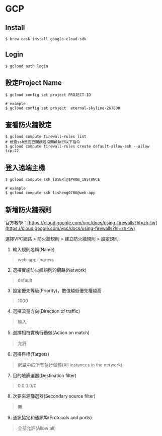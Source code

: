 # GCP
## Install 
```shell 
$ brew cask install google-cloud-sdk
```

## Login
```shell
$ gcloud auth login
```

## 設定Project Name
```shell
$ gcloud config set project PROJECT-ID

# example
$ gcloud config set project  eternal-skyline-267800
```

## 查看防火牆設定
```shell
$ gcloud compute firewall-rules list
# 檢查ssh是否已開啟若沒開啟執行以下指令
$ gcloud compute firewall-rules create default-allow-ssh --allow tcp:22
```

## 登入遠端主機
```shell
$ gcloud compute ssh [USER]@$PROB_INSTANCE

# example
$ gcloud compute ssh lisheng0706@web-app
```

## 新增防火牆規則
官方教學：[https://cloud.google.com/vpc/docs/using-firewalls?hl=zh-tw](https://cloud.google.com/vpc/docs/using-firewalls?hl=zh-tw)

選擇VPC網路 > 防火牆規則 > 建立防火牆規則 > 設定規則
1. 輸入規則名稱(Name)
> web-app-ingress
2. 選擇實施防火牆規則的網路(Network)
> default
3. 設定優先等級(Priority)，數值越低優先權越高
> 1000
4. 選擇流量方向(Direction of traffic)
> 輸入
5. 選擇相符實執行動做(Action on match)
> 允許
6. 選擇目標(Targets)
> 網路中的所有執行個體(All instances in the network)
7. 目的地篩選器(Destination filter)
> 0.0.0.0/0
8. 次要來源篩選器(Secondary source filter)
> 無
9. 通訊協定和通訊埠(Protocols and ports)
> 全部允許(Allow all)
